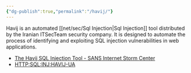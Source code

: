 ```yaml
---
{"dg-publish":true,"permalink":"/havij/"}
---
```



Havij is an automated [[net/sec/Sql Injection\|Sql Injection]] tool distributed by the Iranian ITSecTeam security company. It is designed to automate the process of identifying and exploiting SQL injection vulnerabilities in web applications.

- [The Havij SQL Injection Tool - SANS Internet Storm Center](https://isc.sans.edu/diary/11011)
- [HTTP:SQL:INJ:HAVIJ-UA](https://www.juniper.net/us/en/threatlabs/ips-signatures/detail.HTTP:SQL:INJ:HAVIJ-UA.html)
